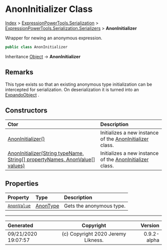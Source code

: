 ﻿# AnonInitializer Class

[Index](../index.md) > [ExpressionPowerTools.Serialization](ExpressionPowerTools.Serialization.a.md) > [ExpressionPowerTools.Serialization.Serializers](ExpressionPowerTools.Serialization.Serializers.n.md) > **AnonInitializer**

Wrapper for newing an anonymous expression.

```csharp
public class AnonInitializer
```

Inheritance [Object](https://docs.microsoft.com/dotnet/api/system.object) → **AnonInitializer**

## Remarks

This type exists so that an existing anonymous type initialization can be intercepted for serialization. On deserialization
            it is turned into an [ExpandoObject](https://docs.microsoft.com/dotnet/api/system.dynamic.expandoobject) .

## Constructors

| Ctor | Description |
| :-- | :-- |
| [AnonInitializer()](ExpressionPowerTools.Serialization.Serializers.AnonInitializer.ctor.md#anoninitializer) | Initializes a new instance of the [AnonInitializer](ExpressionPowerTools.Serialization.Serializers.AnonInitializer.cs.md) class. |
| [AnonInitializer(String typeName, String[] propertyNames, AnonValue[] values)](ExpressionPowerTools.Serialization.Serializers.AnonInitializer.ctor.md#anoninitializerstring-typename-string[]-propertynames-anonvalue[]-values) | Initializes a new instance of the [AnonInitializer](ExpressionPowerTools.Serialization.Serializers.AnonInitializer.cs.md) class. |
## Properties

| Property | Type | Description |
| :-- | :-- | :-- |
| [`AnonValue`](ExpressionPowerTools.Serialization.Serializers.AnonInitializer.AnonValue.prop.md) | [AnonType](ExpressionPowerTools.Serialization.Serializers.AnonType.cs.md) | Gets the anonymous type. |


---

| Generated | Copyright | Version |
| :-- | :-: | --: |
| 09/21/2020 19:07:57 | (c) Copyright 2020 Jeremy Likness. | 0.9.2-alpha |

